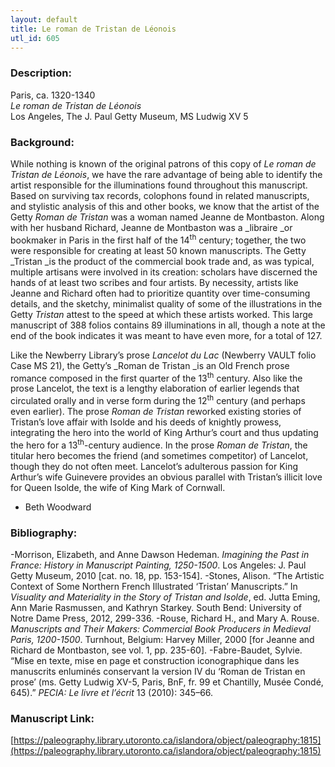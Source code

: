 ```yaml
---
layout: default
title: Le roman de Tristan de Léonois
utl_id: 605
---
```


### Description:

Paris, ca. 1320-1340<br>
_Le roman de Tristan de Léonois_<br>
Los Angeles, The J. Paul Getty Museum, MS Ludwig XV 5

### Background:

While nothing is known of the original patrons of this copy of _Le roman de Tristan de Léonois_, we have the rare advantage of being able to identify the artist responsible for the illuminations found throughout this manuscript. Based on surviving tax records, colophons found in related manuscripts, and stylistic analysis of this and other books, we know that the artist of the Getty _Roman de Tristan_ was a woman named Jeanne de Montbaston. Along with her husband Richard, Jeanne de Montbaston was a _libraire _or bookmaker in Paris in the first half of the 14<sup>th</sup> century; together, the two were responsible for creating at least 50 known manuscripts. The Getty _Tristan _is the product of the commercial book trade and, as was typical, multiple artisans were involved in its creation: scholars have discerned the hands of at least two scribes and four artists. By necessity, artists like Jeanne and Richard often had to prioritize quantity over time-consuming details, and the sketchy, minimalist quality of some of the illustrations in the Getty _Tristan_ attest to the speed at which these artists worked. This large manuscript of 388 folios contains 89 illuminations in all, though a note at the end of the book indicates it was meant to have even more, for a total of 127.

Like the Newberry Library’s prose _Lancelot du Lac_ (Newberry VAULT folio Case MS 21), the Getty’s _Roman de Tristan _is an Old French prose romance composed in the first quarter of the 13<sup>th</sup> century. Also like the prose Lancelot, the text is a lengthy elaboration of earlier legends that circulated orally and in verse form during the 12<sup>th</sup> century (and perhaps even earlier). The prose _Roman de Tristan_ reworked existing stories of Tristan’s love affair with Isolde and his deeds of knightly prowess, integrating the hero into the world of King Arthur’s court and thus updating the hero for a 13<sup>th</sup>-century audience. In the prose _Roman de Tristan_, the titular hero becomes the friend (and sometimes competitor) of Lancelot, though they do not often meet. Lancelot’s adulterous passion for King Arthur’s wife Guinevere provides an obvious parallel with Tristan’s illicit love for Queen Isolde, the wife of King Mark of Cornwall. <br>
<meta charset="utf-8" /><span id="docs-internal-guid-1e9c8380-591c-92e2-288e-3f8df8486708" style="font-size:11pt;font-family:Garamond;color:#000000;background-color:transparent;font-weight:400;font-style:normal;font-variant:normal;text-decoration:none;vertical-align:baseline;"></span>
- Beth Woodward

### Bibliography:

-Morrison, Elizabeth, and Anne Dawson Hedeman. _Imagining the Past in France: History in Manuscript Painting, 1250-1500_. Los Angeles: J. Paul Getty Museum, 2010 [cat. no. 18, pp. 153-154].
-Stones, Alison. “The Artistic Context of Some Northern French Illustrated ‘Tristan’ Manuscripts.” In _Visuality and Materiality in the Story of Tristan and Isolde_, ed. Jutta Eming, Ann Marie Rasmussen, and Kathryn Starkey. South Bend: University of Notre Dame Press, 2012, 299-336.
-Rouse, Richard H., and Mary A. Rouse. _Manuscripts and Their Makers: Commercial Book Producers in Medieval Paris, 1200-1500_. Turnhout, Belgium: Harvey Miller, 2000 [for Jeanne and Richard de Montbaston, see vol. 1, pp. 235-60].
-Fabre-Baudet, Sylvie. “Mise en texte, mise en page et construction iconographique dans les manuscrits enluminés conservant la version IV du ‘Roman de Tristan en prose’ (ms. Getty Ludwig XV-5, Paris, BnF, fr. 99 et Chantilly, Musée Condé, 645).” _PECIA: Le livre et l’écrit_ 13 (2010): 345–66.

### Manuscript Link:

[https://paleography.library.utoronto.ca/islandora/object/paleography:1815](https://paleography.library.utoronto.ca/islandora/object/paleography:1815)
